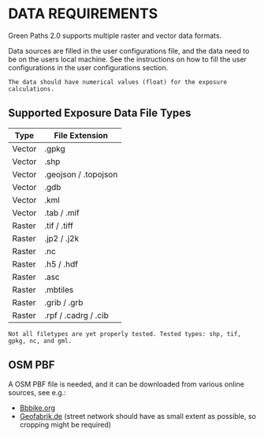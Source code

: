 # DATA REQUIREMENTS

Green Paths 2.0 supports multiple raster and vector data formats.

Data sources are filled in the user configurations file, and the data need to be on the users local machine.
See the instructions on how to fill the user configurations in the user configurations section.

```{important}
The data should have numerical values (float) for the exposure calculations.
```

## Supported Exposure Data File Types

| Type   | File Extension           |
|--------|---------------------------|
| Vector | .gpkg                    |
| Vector | .shp                     |
| Vector | .geojson / .topojson     |
| Vector | .gdb                     |
| Vector | .kml                     |
| Vector | .tab / .mif              |
| Raster | .tif / .tiff             |
| Raster | .jp2 / .j2k              |
| Raster | .nc                      |
| Raster | .h5 / .hdf               |
| Raster | .asc                     |
| Raster | .mbtiles                 |
| Raster | .grib / .grb             |
| Raster | .rpf / .cadrg / .cib     |



```{warning}
Not all filetypes are yet properly tested. Tested types: shp, tif, gpkg, nc, and gml.
```

## OSM PBF

A OSM PBF file is needed, and it can be downloaded from various online sources, see e.g.:

- [Bbbike.org](https://extract.bbbike.org/)
- [Geofabrik.de](https://download.geofabrik.de/) (street network should have as small extent as possible, so cropping might be required)



